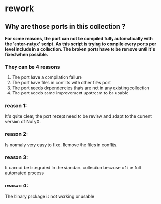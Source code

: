 # rework
## Why are those ports in this collection ?
#### For some reasons, the port can not be compiled fully automatically with the 'enter-nutyx' script. As this script is trying to compile every ports per level include in a collection. The broken ports have to be remove until it's fixed when possible.

### They can be 4 reasons

   1. The port have a compilation failure
   2. The port have files in conflits with other files port
   3. The port needs dependencies thats are not in any existing collection
   4. The port needs some improvement upstream to be usable

### reason 1:
It's quite clear, the port rezept need to be review and adapt to the current version of NuTyX.
### reason 2: 
Is normaly very easy to fixe. Remove the files in conflits.
### reason 3:
It cannot be integrated in the standard collection because of the full automated process
### reason 4:
The binary package is not working or usable
